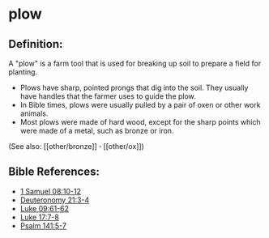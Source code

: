 # plow #

## Definition: ##

A "plow" is a farm tool that is used for breaking up soil to prepare a field for planting.

* Plows have sharp, pointed prongs that dig into the soil. They usually have handles that the farmer uses to guide the plow.
* In Bible times, plows were usually pulled by a pair of oxen or other work animals.
* Most plows were made of hard wood, except for the sharp points which were made of a metal, such as bronze or iron.
 

(See also: [[other/bronze]] **·** [[other/ox]])

## Bible References: ##

* [1 Samuel 08:10-12](en/tn/1sa/help/08/10)
* [Deuteronomy 21:3-4](en/tn/deu/help/21/03)
* [Luke 09:61-62](en/tn/luk/help/09/61)
* [Luke 17:7-8](en/tn/luk/help/17/07)
* [Psalm 141:5-7](en/tn/psa/help/141/05)